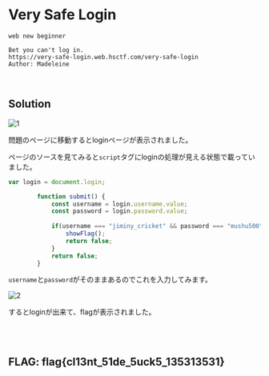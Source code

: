 # Very Safe Login

```
web new beginner

Bet you can't log in.
https://very-safe-login.web.hsctf.com/very-safe-login
Author: Madeleine
```

<br>

## Solution

![1](https://user-images.githubusercontent.com/47602064/83932501-e7fdc380-a7dd-11ea-8d25-cf5db546d8f0.png)

問題のページに移動するとloginページが表示されました。

ページのソースを見てみると`script`タグにloginの処理が見える状態で載っていました。

```javascript
var login = document.login;

        function submit() {
            const username = login.username.value;
            const password = login.password.value;
            
            if(username === "jiminy_cricket" && password === "mushu500") {
                showFlag();
                return false;
            }
            return false;
        }
```

`username`と`password`がそのままあるのでこれを入力してみます。


![2](https://user-images.githubusercontent.com/47602064/83932570-52aeff00-a7de-11ea-8bfc-d9d30786cea8.png)

するとloginが出来て、flagが表示されました。

<br><br>

## FLAG: flag{cl13nt_51de_5uck5_135313531}
